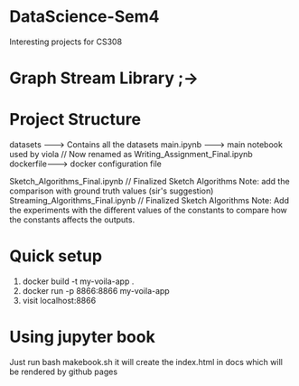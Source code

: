 # DataScience-Sem4
Interesting projects for CS308

# Graph Stream Library ;->



# Project Structure
datasets  ---> Contains all the datasets
main.ipynb ---> main notebook used by viola // Now renamed as Writing_Assignment_Final.ipynb
dockerfile---> docker configuration file

Sketch_Algorithms_Final.ipynb  // Finalized Sketch Algorithms   Note: add the comparison with ground truth values (sir's suggestion)
Streaming_Algorithms_Final.ipynb // Finalized Sketch Algorithms Note: Add the experiments with the different values of the constants to compare how the constants affects the outputs.


# Quick setup

1) docker build -t my-voila-app .
2) docker run -p 8866:8866 my-voila-app
3) visit localhost:8866


# Using jupyter book
Just run 
bash makebook.sh  it will create the index.html in docs which will be rendered by github pages